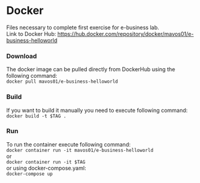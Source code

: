 # Docker

Files necessary to complete first exercise for e-business lab. \
Link to Docker Hub: https://hub.docker.com/repository/docker/mavos01/e-business-helloworld

### Download
The docker image can be pulled directly from DockerHub using the following command: \
`docker pull mavos01/e-business-helloworld`

### Build
If you want to build it manually you need to execute following command: \
`docker build -t $TAG .`

### Run
To run the container execute following command: \
`docker container run -it mavos01/e-business-helloworld` \
or \
`docker container run -it $TAG` \
or using docker-compose.yaml: \
`docker-compose up`

